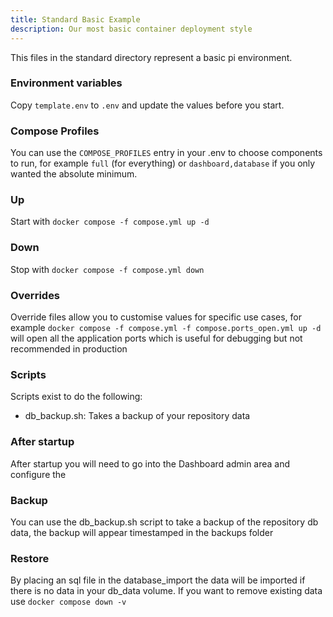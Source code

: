 ```yaml
---
title: Standard Basic Example
description: Our most basic container deployment style
---
```


This files in the standard directory represent a basic pi environment.

### Environment variables
Copy `template.env` to `.env` and update the values before you start.
### Compose Profiles
You can use the `COMPOSE_PROFILES` entry in your .env to choose components to run, for example `full` (for everything) or `dashboard,database` if you only wanted the absolute minimum.

### Up
Start with `docker compose -f compose.yml up -d`

### Down
Stop with `docker compose -f compose.yml down`

### Overrides
Override files allow you to customise values for specific use cases, for example
`docker compose -f compose.yml -f compose.ports_open.yml up -d` will open all the application ports which is useful for debugging but not recommended in production

### Scripts
Scripts exist to do the following:
- db_backup.sh: Takes a backup of your repository data

### After startup
After startup you will need to go into the Dashboard admin area and configure the

### Backup
You can use the db_backup.sh script to take a backup of the repository db data, the backup will appear timestamped in the backups folder

### Restore
By placing an sql file in the database_import the data will be imported if there is no data in your db_data volume. If you want to remove existing data use `docker compose down -v`